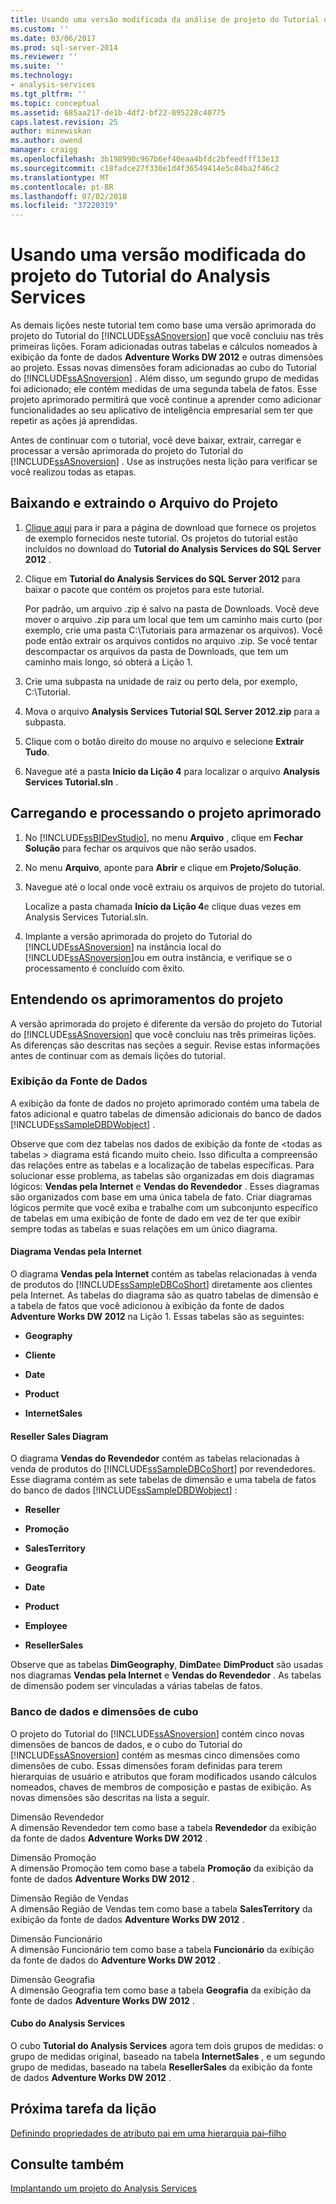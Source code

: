 ```yaml
---
title: Usando uma versão modificada da análise de projeto do Tutorial de serviços | Microsoft Docs
ms.custom: ''
ms.date: 03/06/2017
ms.prod: sql-server-2014
ms.reviewer: ''
ms.suite: ''
ms.technology:
- analysis-services
ms.tgt_pltfrm: ''
ms.topic: conceptual
ms.assetid: 685aa217-de1b-4df2-bf22-095228c40775
caps.latest.revision: 25
author: minewiskan
ms.author: owend
manager: craigg
ms.openlocfilehash: 3b198990c967b6ef40eaa4bfdc2bfeedfff13e13
ms.sourcegitcommit: c18fadce27f330e1d4f36549414e5c84ba2f46c2
ms.translationtype: MT
ms.contentlocale: pt-BR
ms.lasthandoff: 07/02/2018
ms.locfileid: "37220319"
---
```

# <a name="using-a-modified-version-of-the-analysis-services-tutorial-project"></a>Usando uma versão modificada do projeto do Tutorial do Analysis Services
  As demais lições neste tutorial tem como base uma versão aprimorada do projeto do Tutorial do [!INCLUDE[ssASnoversion](../includes/ssasnoversion-md.md)] que você concluiu nas três primeiras lições. Foram adicionadas outras tabelas e cálculos nomeados à exibição da fonte de dados **Adventure Works DW 2012** e outras dimensões ao projeto. Essas novas dimensões foram adicionadas ao cubo do Tutorial do [!INCLUDE[ssASnoversion](../includes/ssasnoversion-md.md)] . Além disso, um segundo grupo de medidas foi adicionado; ele contém medidas de uma segunda tabela de fatos. Esse projeto aprimorado permitirá que você continue a aprender como adicionar funcionalidades ao seu aplicativo de inteligência empresarial sem ter que repetir as ações já aprendidas.  
  
 Antes de continuar com o tutorial, você deve baixar, extrair, carregar e processar a versão aprimorada do projeto do Tutorial do [!INCLUDE[ssASnoversion](../includes/ssasnoversion-md.md)] .  Use as instruções nesta lição para verificar se você realizou todas as etapas.  
  
## <a name="downloading-and-extracting-the-project-file"></a>Baixando e extraindo o Arquivo do Projeto  
  
1.  [Clique aqui](http://go.microsoft.com/fwlink/?LinkID=221866) para ir para a página de download que fornece os projetos de exemplo fornecidos neste tutorial. Os projetos do tutorial estão incluídos no download do **Tutorial do Analysis Services do SQL Server 2012** .  
  
2.  Clique em **Tutorial do Analysis Services do SQL Server 2012** para baixar o pacote que contém os projetos para este tutorial.  
  
     Por padrão, um arquivo .zip é salvo na pasta de Downloads. Você deve mover o arquivo .zip para um local que tem um caminho mais curto (por exemplo, crie uma pasta C:\Tutoriais para armazenar os arquivos).  Você pode então extrair os arquivos contidos no arquivo .zip. Se você tentar descompactar os arquivos da pasta de Downloads, que tem um caminho mais longo, só obterá a Lição 1.  
  
3.  Crie uma subpasta na unidade de raiz ou perto dela, por exemplo, C:\Tutorial.  
  
4.  Mova o arquivo **Analysis Services Tutorial SQL Server 2012.zip** para a subpasta.  
  
5.  Clique com o botão direito do mouse no arquivo e selecione **Extrair Tudo**.  
  
6.  Navegue até a pasta **Início da Lição 4** para localizar o arquivo **Analysis Services Tutorial.sln** .  
  
## <a name="loading-and-processing-the-enhanced-project"></a>Carregando e processando o projeto aprimorado  
  
1.  No [!INCLUDE[ssBIDevStudio](../includes/ssbidevstudio-md.md)], no menu **Arquivo** , clique em **Fechar Solução** para fechar os arquivos que não serão usados.  
  
2.  No menu **Arquivo**, aponte para **Abrir** e clique em **Projeto/Solução**.  
  
3.  Navegue até o local onde você extraiu os arquivos de projeto do tutorial.  
  
     Localize a pasta chamada **Início da Lição 4**e clique duas vezes em Analysis Services Tutorial.sln.  
  
4.  Implante a versão aprimorada do projeto do Tutorial do [!INCLUDE[ssASnoversion](../includes/ssasnoversion-md.md)] na instância local do [!INCLUDE[ssASnoversion](../includes/ssasnoversion-md.md)]ou em outra instância, e verifique se o processamento é concluído com êxito.  
  
## <a name="understanding-the-enhancements-to-the-project"></a>Entendendo os aprimoramentos do projeto  
 A versão aprimorada do projeto é diferente da versão do projeto do Tutorial do [!INCLUDE[ssASnoversion](../includes/ssasnoversion-md.md)] que você concluiu nas três primeiras lições. As diferenças são descritas nas seções a seguir. Revise estas informações antes de continuar com as demais lições do tutorial.  
  
### <a name="data-source-view"></a>Exibição da Fonte de Dados  
 A exibição da fonte de dados no projeto aprimorado contém uma tabela de fatos adicional e quatro tabelas de dimensão adicionais do banco de dados [!INCLUDE[ssSampleDBDWobject](../includes/sssampledbdwobject-md.md)] .  
  
 Observe que com dez tabelas nos dados de exibição da fonte de \<todas as tabelas > diagrama está ficando muito cheio. Isso dificulta a compreensão das relações entre as tabelas e a localização de tabelas específicas. Para solucionar esse problema, as tabelas são organizadas em dois diagramas lógicos: **Vendas pela Internet** e **Vendas do Revendedor** . Esses diagramas são organizados com base em uma única tabela de fato. Criar diagramas lógicos permite que você exiba e trabalhe com um subconjunto específico de tabelas em uma exibição de fonte de dado em vez de ter que exibir sempre todas as tabelas e suas relações em um único diagrama.  
  
#### <a name="internet-sales-diagram"></a>Diagrama Vendas pela Internet  
 O diagrama **Vendas pela Internet** contém as tabelas relacionadas à venda de produtos do [!INCLUDE[ssSampleDBCoShort](../includes/sssampledbcoshort-md.md)] diretamente aos clientes pela Internet. As tabelas do diagrama são as quatro tabelas de dimensão e a tabela de fatos que você adicionou à exibição da fonte de dados **Adventure Works DW 2012** na Lição 1. Essas tabelas são as seguintes:  
  
-   **Geography**  
  
-   **Cliente**  
  
-   **Date**  
  
-   **Product**  
  
-   **InternetSales**  
  
#### <a name="reseller-sales-diagram"></a>Reseller Sales Diagram  
 O diagrama **Vendas do Revendedor** contém as tabelas relacionadas à venda de produtos do [!INCLUDE[ssSampleDBCoShort](../includes/sssampledbcoshort-md.md)] por revendedores. Esse diagrama contém as sete tabelas de dimensão e uma tabela de fatos do banco de dados [!INCLUDE[ssSampleDBDWobject](../includes/sssampledbdwobject-md.md)] :  
  
-   **Reseller**  
  
-   **Promoção**  
  
-   **SalesTerritory**  
  
-   **Geografia**  
  
-   **Date**  
  
-   **Product**  
  
-   **Employee**  
  
-   **ResellerSales**  
  
 Observe que as tabelas **DimGeography**, **DimDate**e **DimProduct** são usadas nos diagramas **Vendas pela Internet** e **Vendas do Revendedor** . As tabelas de dimensão podem ser vinculadas a várias tabelas de fatos.  
  
### <a name="database-and-cube-dimensions"></a>Banco de dados e dimensões de cubo  
 O projeto do Tutorial do [!INCLUDE[ssASnoversion](../includes/ssasnoversion-md.md)] contém cinco novas dimensões de bancos de dados, e o cubo do Tutorial do [!INCLUDE[ssASnoversion](../includes/ssasnoversion-md.md)] contém as mesmas cinco dimensões como dimensões de cubo. Essas dimensões foram definidas para terem hierarquias de usuário e atributos que foram modificados usando cálculos nomeados, chaves de membros de composição e pastas de exibição. As novas dimensões são descritas na lista a seguir.  
  
 Dimensão Revendedor  
 A dimensão Revendedor tem como base a tabela **Revendedor** da exibição da fonte de dados **Adventure Works DW 2012** .  
  
 Dimensão Promoção  
 A dimensão Promoção tem como base a tabela **Promoção** da exibição da fonte de dados **Adventure Works DW 2012** .  
  
 Dimensão Região de Vendas  
 A dimensão Região de Vendas tem como base a tabela **SalesTerritory** da exibição da fonte de dados **Adventure Works DW 2012** .  
  
 Dimensão Funcionário  
 A dimensão Funcionário tem como base a tabela **Funcionário** da exibição da fonte de dados do **Adventure Works DW 2012** .  
  
 Dimensão Geografia  
 A dimensão Geografia tem como base a tabela **Geografia** da exibição da fonte de dados **Adventure Works DW 2012** .  
  
#### <a name="analysis-services-cube"></a>Cubo do Analysis Services  
 O cubo **Tutorial do Analysis Services** agora tem dois grupos de medidas: o grupo de medidas original, baseado na tabela **InternetSales** , e um segundo grupo de medidas, baseado na tabela **ResellerSales** da exibição da fonte de dados **Adventure Works DW 2012** .  
  
## <a name="next-task-in-lesson"></a>Próxima tarefa da lição  
 [Definindo propriedades de atributo pai em uma hierarquia pai–filho](lesson-4-2-defining-parent-attribute-properties-in-a-parent-child-hierarchy.md) 
  
## <a name="see-also"></a>Consulte também  
 [Implantando um projeto do Analysis Services](../analysis-services/lesson-2-5-deploying-an-analysis-services-project.md)  
  
  
